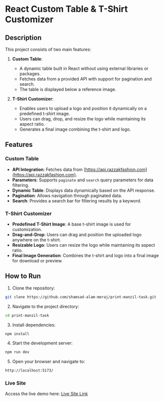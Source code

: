 # React Custom Table & T-Shirt Customizer

## Description

This project consists of two main features:

1. **Custom Table**:

   - A dynamic table built in React without using external libraries or packages.
   - Fetches data from a provided API with support for pagination and search.
   - The table is displayed below a reference image.

2. **T-Shirt Customizer**:
   - Enables users to upload a logo and position it dynamically on a predefined t-shirt image.
   - Users can drag, drop, and resize the logo while maintaining its aspect ratio.
   - Generates a final image combining the t-shirt and logo.

## Features

### Custom Table

- **API Integration**: Fetches data from [https://api.razzakfashion.com](https://api.razzakfashion.com).
- **Parameters**: Supports `paginate` and `search` query parameters for data filtering.
- **Dynamic Table**: Displays data dynamically based on the API response.
- **Pagination**: Allows navigation through paginated data.
- **Search**: Provides a search bar for filtering results by a keyword.

### T-Shirt Customizer

- **Predefined T-Shirt Image**: A base t-shirt image is used for customization.
- **Drag-and-Drop**: Users can drag and position the uploaded logo anywhere on the t-shirt.
- **Resizable Logo**: Users can resize the logo while maintaining its aspect ratio.
- **Final Image Generation**: Combines the t-shirt and logo into a final image for download or preview.

## How to Run

1. Clone the repository:

```bash
git clone https://github.com/shamsad-alam-meraj/print-manzil-task.git
```

2. Navigate to the project directory:

```bash
cd print-manzil-task
```

3. Install dependencies:

```bash
npm install
```

4. Start the development server:

```bash
npm run dev
```

5. Open your browser and navigate to:

```bash
http://localhost:5173/
```

### Live Site

Access the live demo here: [Live Site Link](https://print-manzil-assignment.netlify.app/)
